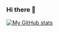 ### Hi there 👋
[![My GitHub stats](https://github-readme-stats.vercel.app/api?username=shantanu-sarkar)](https://github.com/anuraghazra/github-readme-stats)


